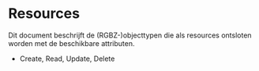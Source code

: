 # Resources

Dit document beschrijft de (RGBZ-)objecttypen die als resources ontsloten
worden met de beschikbare attributen.



* Create, Read, Update, Delete
